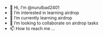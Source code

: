 - 👋 Hi, I’m @nurulbad2401
- 👀 I’m interested in learning airdrop
- 🌱 I’m currently learning airdrop
- 💞️ I’m looking to collaborate on airdrop tasks
- 📫 How to reach me ...

<!---
nurulbad2401/nurulbad2401 is a ✨ special ✨ repository because its `README.md` (this file) appears on your GitHub profile.
You can click the Preview link to take a look at your changes.
--->
